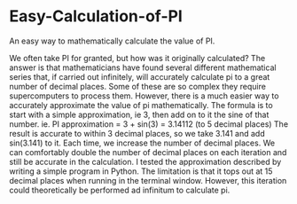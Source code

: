 # Easy-Calculation-of-PI
An easy way to mathematically calculate the value of PI.

We often take PI for granted, but how was it originally calculated? The answer is that mathematicians have found several different mathematical series that, if carried out infinitely, will accurately calculate pi to a great number of decimal places. Some of these are so complex they require supercomputers to process them.
However, there is a much easier way to accurately approximate the value of pi mathematically.
The formula is to start with a simple approximation, ie 3, then add on to it the sine of that number.
ie. PI approximation = 3 + sin(3)  = 3.14112 (to 5 decimal places)
The result is accurate to within 3 decimal places, so we take 3.141 and add sin(3.141) to it.
Each time, we increase the number of decimal places. We can comfortably double the number of decimal places on each iteration and still be accurate in the calculation.
I tested the approximation described by writing a simple program in Python.
The limitation is that it tops out at 15 decimal places when running in the terminal window.
However, this iteration could theoretically be performed ad infinitum to calculate pi.

